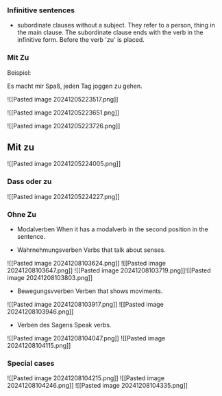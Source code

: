 ### Infinitive sentences
+ subordinate clauses without a subject. They refer to a person, thing in the main clause. The subordinate clause ends with the verb in the infinitive form. Before the verb 'zu' is placed. 

### Mit Zu

Beispiel:

Es macht mir Spaß, jeden Tag joggen zu gehen. 

![[Pasted image 20241205223517.png]]

![[Pasted image 20241205223651.png]]

![[Pasted image 20241205223726.png]]
## Mit zu 

![[Pasted image 20241205224005.png]]

### Dass oder zu 

![[Pasted image 20241205224227.png]]

### Ohne Zu

+ Modalverben 
		When it has a modalverb in the second position in the sentence. 

+ Wahrnehmungsverben
		Verbs that talk about senses. 
	
![[Pasted image 20241208103624.png]]
![[Pasted image 20241208103647.png]]
![[Pasted image 20241208103719.png]]![[Pasted image 20241208103803.png]]

+ Bewegungsvverben
		Verben that shows moviments.

![[Pasted image 20241208103917.png]]
![[Pasted image 20241208103946.png]]

+ Verben des Sagens 
		Speak verbs.

![[Pasted image 20241208104047.png]]
![[Pasted image 20241208104115.png]]

### Special cases

![[Pasted image 20241208104215.png]]
![[Pasted image 20241208104246.png]]
![[Pasted image 20241208104335.png]]
